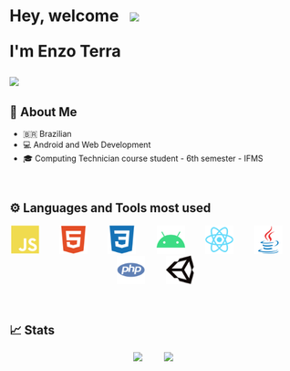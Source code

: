 <h1> Hey, welcome &nbsp <img width="40" src="https://raw.githubusercontent.com/iampavangandhi/iampavangandhi/master/gifs/Hi.gif"> <p> I'm Enzo Terra</p> </h1> 

<img width="250" src="https://raw.githubusercontent.com/iampavangandhi/iampavangandhi/master/gifs/hello.gif">

<br>

## 🧑 About Me
- 🇧🇷 Brazilian
- 💻 Android and Web Development
- 🎓 Computing Technician course student - 6th semester - IFMS

<br>

## ⚙️ Languages and Tools most used

<div display="flex" align="center">
  <img width="50px" src="https://raw.githubusercontent.com/devicons/devicon/master/icons/javascript/javascript-plain.svg"> &nbsp &nbsp &nbsp &nbsp
  <img width="50px" src="https://raw.githubusercontent.com/devicons/devicon/master/icons/html5/html5-plain.svg"> &nbsp &nbsp &nbsp &nbsp
  <img width="50px" src="https://raw.githubusercontent.com/devicons/devicon/master/icons/css3/css3-plain.svg"> &nbsp &nbsp &nbsp &nbsp
  <img width="50px" src="https://github.com/enzoterra/enzoterra/blob/main/Icons/android.png"> &nbsp &nbsp &nbsp &nbsp
  <img width="50px" src="https://raw.githubusercontent.com/devicons/devicon/master/icons/react/react-original.svg"> &nbsp &nbsp &nbsp &nbsp
  <img width="50px" src="https://raw.githubusercontent.com/devicons/devicon/master/icons/java/java-original.svg"> &nbsp &nbsp &nbsp &nbsp
  <img width="50px" src="https://raw.githubusercontent.com/devicons/devicon/master/icons/php/php-plain.svg"> &nbsp &nbsp &nbsp &nbsp
  <img width="50px" src="https://raw.githubusercontent.com/devicons/devicon/master/icons/unity/unity-original.svg">
</div>

<br>
<br>

## 📈 Stats
<div align="center" display="flex">
  <img width="320px" src="https://github-readme-stats.vercel.app/api/top-langs/?username=enzoterra&layout=compact&theme=react">
  <img width="30px">
  <img width="438px" src="https://github-readme-stats.vercel.app/api?username=enzoterra&layout=compact&show_icons=true&theme=react&custom_title=Enzo Terra GitHub Stats&hide=issues">
</div>

<!--
**enzoterra/enzoterra** is a ✨ _special_ ✨ repository because its `README.md` (this file) appears on your GitHub profile.

Here are some ideas to get you started:

- 🔭 I’m currently working on ...
- 🌱 I’m currently learning ...
- 👯 I’m looking to collaborate on ...
- 🤔 I’m looking for help with ...
- 💬 Ask me about ...
- 📫 How to reach me: ...
- 😄 Pronouns: ...
- ⚡ Fun fact: ...
-->
